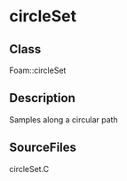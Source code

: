 # circleSet 
## Class
Foam::circleSet

## Description
Samples along a circular path

## SourceFiles
circleSet.C

